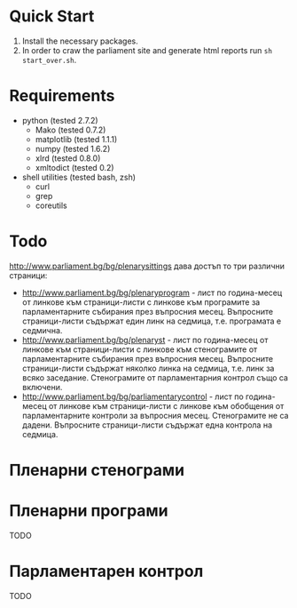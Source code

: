 Quick Start
===========

 1. Install the necessary packages.
 2. In order to craw the parliament site and generate html reports run
`sh start_over.sh`.

Requirements
============

 - python (tested 2.7.2)
   - Mako (tested 0.7.2)
   - matplotlib (tested 1.1.1)
   - numpy (tested 1.6.2)
   - xlrd (tested 0.8.0)
   - xmltodict (tested 0.2)
 - shell utilities (tested bash, zsh)
   - curl
   - grep
   - coreutils












Todo
====

http://www.parliament.bg/bg/plenarysittings дава достъп то три различни
страници:

 - http://www.parliament.bg/bg/plenaryprogram - лист по година-месец от
   линкове към страници-листи с линкове към програмите за парламентарните
   събирания през въпросния месец. Въпросните страници-листи съдържат един линк
   на седмица, т.е. програмата е седмична.
 - http://www.parliament.bg/bg/plenaryst - лист по година-месец от
   линкове към страници-листи с линкове към стенограмите от парламентарните
   събирания през въпросния месец. Въпросните страници-листи съдържат няколко
   линка на седмица, т.е. линк за всяко заседание. Стенограмите от
   парламентарния контрол също са включени.
 - http://www.parliament.bg/bg/parliamentarycontrol - лист по година-месец от
   линкове към страници-листи с линкове към обобщения от парламентарните
   контроли за въпросния месец. Стенограмите не са дадени. Въпросните
   страници-листи съдържат една контрола на седмица.


Пленарни стенограми
===================

Пленарни програми
=================

TODO

Парламентарен контрол
=====================

TODO


